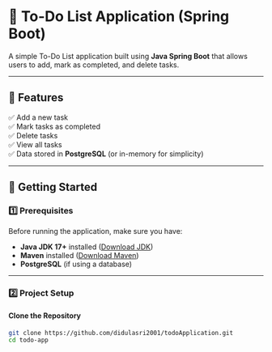 # 📝 To-Do List Application (Spring Boot)

A simple To-Do List application built using **Java Spring Boot** that allows users to add, mark as completed, and delete tasks.

---

## 📌 Features
✅ Add a new task  
✅ Mark tasks as completed  
✅ Delete tasks  
✅ View all tasks  
✅ Data stored in **PostgreSQL** (or in-memory for simplicity)

---

## 🚀 **Getting Started**

### 1️⃣ **Prerequisites**
Before running the application, make sure you have:

- **Java JDK 17+** installed ([Download JDK](https://adoptopenjdk.net/))
- **Maven** installed ([Download Maven](https://maven.apache.org/download.cgi))
- **PostgreSQL** (if using a database)

---

### 2️⃣ **Project Setup**
#### **Clone the Repository**
```sh
git clone https://github.com/didulasri2001/todoApplication.git
cd todo-app

